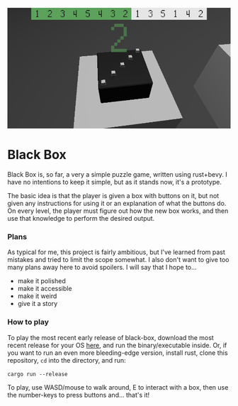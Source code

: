 ![Screenshot](repo/screenshot.png)

# Black Box
Black Box is, so far, a very a simple puzzle game, written using rust+bevy.
I have no intentions to keep it simple, but as it stands now, it's a prototype.

The basic idea is that the player is given a box with buttons on it, but not
given any instructions for using it or an explanation of what the buttons do.
On every level, the player must figure out how the new box works, and then use
that knowledge to perform the desired output.

### Plans
As typical for me, this project is fairly ambitious, but I've learned from past
mistakes and tried to limit the scope somewhat.
I also don't want to give too many plans away here to avoid spoilers.
I will say that I hope to...
- make it polished
- make it accessible
- make it weird
- give it a story

### How to play
To play the most recent early release of black-box, download the most recent
release for your OS [here](https://github.com/Trouv/black-box/releases), and
run the binary/executable inside.
Or, if you want to run an even more bleeding-edge version, install rust, clone
this repository, `cd` into the directory, and run:
```
cargo run --release
```

To play, use WASD/mouse to walk around, E to interact with a box, then use the
number-keys to press buttons and... that's it!
